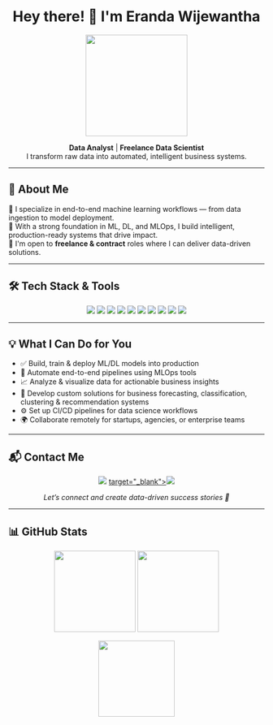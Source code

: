 <h1 align="center">Hey there! 👋 I'm Eranda Wijewantha</h1>
<p align="center">
  <img src="https://media.giphy.com/media/qgQUggAC3Pfv687qPC/giphy.gif" width="200" />
</p>

<p align="center">
  <strong>Data Analyst</strong> | <strong>Freelance Data Scientist</strong><br>
  I transform raw data into automated, intelligent business systems.
</p>

---

## 🚀 About Me

🎯 I specialize in end-to-end machine learning workflows — from data ingestion to model deployment.  
🧠 With a strong foundation in ML, DL, and MLOps, I build intelligent, production-ready systems that drive impact.  
🤝 I'm open to **freelance & contract** roles where I can deliver data-driven solutions.  

---

## 🛠️ Tech Stack & Tools

<p align="center">
  <img src="https://img.shields.io/badge/Python-3776AB?style=for-the-badge&logo=python&logoColor=white" />
  <img src="https://img.shields.io/badge/SQL-4479A1?style=for-the-badge&logo=postgresql&logoColor=white" />
  <img src="https://img.shields.io/badge/Scikit--Learn-F7931E?style=for-the-badge&logo=scikit-learn&logoColor=white" />
  <img src="https://img.shields.io/badge/TensorFlow-FF6F00?style=for-the-badge&logo=tensorflow&logoColor=white" />
  <img src="https://img.shields.io/badge/PyTorch-EE4C2C?style=for-the-badge&logo=pytorch&logoColor=white" />
  <img src="https://img.shields.io/badge/Docker-2496ED?style=for-the-badge&logo=docker&logoColor=white" />
  <img src="https://img.shields.io/badge/Airflow-017CEE?style=for-the-badge&logo=apache-airflow&logoColor=white" />
  <img src="https://img.shields.io/badge/MLflow-0194E2?style=for-the-badge&logo=mlflow&logoColor=white" />
  <img src="https://img.shields.io/badge/PowerBI-F2C811?style=for-the-badge&logo=powerbi&logoColor=black" />
  <img src="https://img.shields.io/badge/Tableau-E97627?style=for-the-badge&logo=tableau&logoColor=white" />
</p>

---

## 💡 What I Can Do for You

- ✅ Build, train & deploy ML/DL models into production  
- 🔄 Automate end-to-end pipelines using MLOps tools  
- 📈 Analyze & visualize data for actionable business insights  
- 🧪 Develop custom solutions for business forecasting, classification, clustering & recommendation systems  
- ⚙️ Set up CI/CD pipelines for data science workflows  
- 🌍 Collaborate remotely for startups, agencies, or enterprise teams  

---

## 📬 Contact Me

<p align="center">
  <a href="erandalakshan3567@gmail.com"><img src="https://img.shields.io/badge/Email-D14836?style=for-the-badge&logo=gmail&logoColor=white"></a>
  <a href="www.linkedin.com/in/eranda-wijewantha"> target="_blank"><img src="https://img.shields.io/badge/LinkedIn-0A66C2?style=for-the-badge&logo=linkedin&logoColor=white" /></a>
</p>

<p align="center"><em>Let’s connect and create data-driven success stories 🚀</em></p>

---

## 📊 GitHub Stats

<p align="center">
  <img src="https://github-readme-stats.vercel.app/api?username=erandawi&show_icons=true&theme=github_dark" height="160">
  <img src="https://github-readme-stats.vercel.app/api/top-langs/?username=erandawi&layout=compact&theme=github_dark" height="160">
</p>

<p align="center">
  <img src="https://github-readme-streak-stats.herokuapp.com/?user=erandawi&theme=github-dark&date_format=M%20j%5B%2C%20Y%5D" height="150">
</p>
